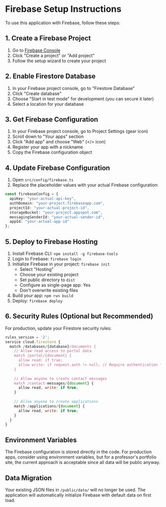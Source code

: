 
# Firebase Setup Instructions

To use this application with Firebase, follow these steps:

## 1. Create a Firebase Project

1. Go to [Firebase Console](https://console.firebase.google.com/)
2. Click "Create a project" or "Add project"
3. Follow the setup wizard to create your project

## 2. Enable Firestore Database

1. In your Firebase project console, go to "Firestore Database"
2. Click "Create database"
3. Choose "Start in test mode" for development (you can secure it later)
4. Select a location for your database

## 3. Get Firebase Configuration

1. In your Firebase project console, go to Project Settings (gear icon)
2. Scroll down to "Your apps" section
3. Click "Add app" and choose "Web" (</> icon)
4. Register your app with a nickname
5. Copy the Firebase configuration object

## 4. Update Firebase Configuration

1. Open `src/config/firebase.ts`
2. Replace the placeholder values with your actual Firebase configuration:

```typescript
const firebaseConfig = {
  apiKey: "your-actual-api-key",
  authDomain: "your-project.firebaseapp.com",
  projectId: "your-actual-project-id",
  storageBucket: "your-project.appspot.com",
  messagingSenderId: "your-actual-sender-id",
  appId: "your-actual-app-id"
};
```

## 5. Deploy to Firebase Hosting

1. Install Firebase CLI: `npm install -g firebase-tools`
2. Login to Firebase: `firebase login`
3. Initialize Firebase in your project: `firebase init`
   - Select "Hosting"
   - Choose your existing project
   - Set public directory to `dist`
   - Configure as single-page app: Yes
   - Don't overwrite existing files
4. Build your app: `npm run build`
5. Deploy: `firebase deploy`

## 6. Security Rules (Optional but Recommended)

For production, update your Firestore security rules:

```javascript
rules_version = '2';
service cloud.firestore {
  match /databases/{database}/documents {
    // Allow read access to portal data
    match /portal/{document} {
      allow read: if true;
      allow write: if request.auth != null; // Require authentication for writes
    }
    
    // Allow anyone to create contact messages
    match /contact-messages/{document} {
      allow read, write: if true;
    }
    
    // Allow anyone to create applications
    match /applications/{document} {
      allow read, write: if true;
    }
  }
}
```

## Environment Variables

The Firebase configuration is stored directly in the code. For production apps, consider using environment variables, but for a professor's portfolio site, the current approach is acceptable since all data will be public anyway.

## Data Migration

Your existing JSON files in `/public/data/` will no longer be used. The application will automatically initialize Firebase with default data on first load.
